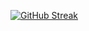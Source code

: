 [![GitHub Streak](https://github-readme-streak-stats.herokuapp.com/?user=ViktoriaSharifullina)](https://git.io/streak-stats)
